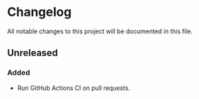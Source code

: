 # Changelog

All notable changes to this project will be documented in this file.

## Unreleased
### Added
- Run GitHub Actions CI on pull requests.
